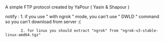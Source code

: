 A simple FTP protocol created by YaPour ( Yasin & Shapour )

  notify : 1. if you use " with ngrok " mode, you can't use " DWLD " command so you can't download from server :(
           
           2. for linux you should extract "ngrok" from "ngrok-v3-stable-linux-amd64.tgz"
